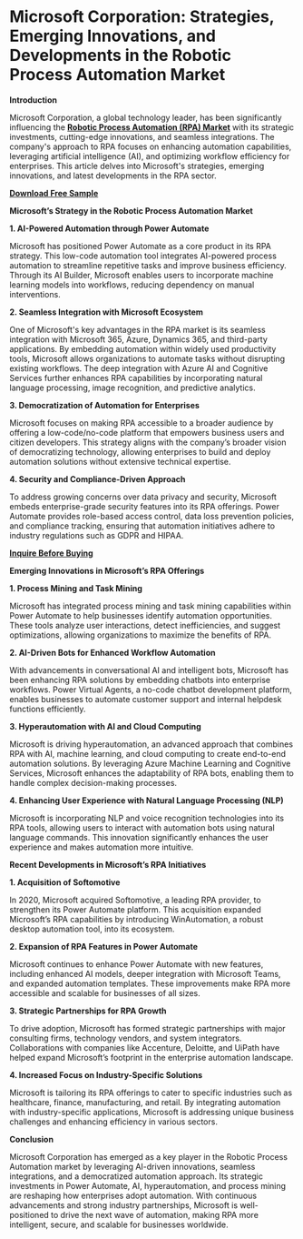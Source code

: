 # Microsoft Corporation: Strategies, Emerging Innovations, and Developments in the Robotic Process Automation Market

**Introduction**

Microsoft Corporation, a global technology leader, has been significantly influencing the **[Robotic Process Automation (RPA) Market](https://www.nextmsc.com/report/robotic-process-automation-market)** with its strategic investments, cutting-edge innovations, and seamless integrations. The company's approach to RPA focuses on enhancing automation capabilities, leveraging artificial intelligence (AI), and optimizing workflow efficiency for enterprises. This article delves into Microsoft's strategies, emerging innovations, and latest developments in the RPA sector.

**[Download Free Sample](https://www.nextmsc.com/robotic-process-automation-market/request-sample)**

**Microsoft’s Strategy in the Robotic Process Automation Market**

**1. AI-Powered Automation through Power Automate**

Microsoft has positioned Power Automate as a core product in its RPA strategy. This low-code automation tool integrates AI-powered process automation to streamline repetitive tasks and improve business efficiency. Through its AI Builder, Microsoft enables users to incorporate machine learning models into workflows, reducing dependency on manual interventions.

**2. Seamless Integration with Microsoft Ecosystem**

One of Microsoft's key advantages in the RPA market is its seamless integration with Microsoft 365, Azure, Dynamics 365, and third-party applications. By embedding automation within widely used productivity tools, Microsoft allows organizations to automate tasks without disrupting existing workflows. The deep integration with Azure AI and Cognitive Services further enhances RPA capabilities by incorporating natural language processing, image recognition, and predictive analytics.

**3. Democratization of Automation for Enterprises**

Microsoft focuses on making RPA accessible to a broader audience by offering a low-code/no-code platform that empowers business users and citizen developers. This strategy aligns with the company’s broader vision of democratizing technology, allowing enterprises to build and deploy automation solutions without extensive technical expertise.

**4. Security and Compliance-Driven Approach**

To address growing concerns over data privacy and security, Microsoft embeds enterprise-grade security features into its RPA offerings. Power Automate provides role-based access control, data loss prevention policies, and compliance tracking, ensuring that automation initiatives adhere to industry regulations such as GDPR and HIPAA.

**[Inquire Before Buying](https://www.nextmsc.com/robotic-process-automation-market/inquire-before-buying)**

**Emerging Innovations in Microsoft’s RPA Offerings**

**1. Process Mining and Task Mining**

Microsoft has integrated process mining and task mining capabilities within Power Automate to help businesses identify automation opportunities. These tools analyze user interactions, detect inefficiencies, and suggest optimizations, allowing organizations to maximize the benefits of RPA.

**2. AI-Driven Bots for Enhanced Workflow Automation**

With advancements in conversational AI and intelligent bots, Microsoft has been enhancing RPA solutions by embedding chatbots into enterprise workflows. Power Virtual Agents, a no-code chatbot development platform, enables businesses to automate customer support and internal helpdesk functions efficiently.

**3. Hyperautomation with AI and Cloud Computing**

Microsoft is driving hyperautomation, an advanced approach that combines RPA with AI, machine learning, and cloud computing to create end-to-end automation solutions. By leveraging Azure Machine Learning and Cognitive Services, Microsoft enhances the adaptability of RPA bots, enabling them to handle complex decision-making processes.

**4. Enhancing User Experience with Natural Language Processing (NLP)**

Microsoft is incorporating NLP and voice recognition technologies into its RPA tools, allowing users to interact with automation bots using natural language commands. This innovation significantly enhances the user experience and makes automation more intuitive.

**Recent Developments in Microsoft’s RPA Initiatives**

**1. Acquisition of Softomotive**

In 2020, Microsoft acquired Softomotive, a leading RPA provider, to strengthen its Power Automate platform. This acquisition expanded Microsoft’s RPA capabilities by introducing WinAutomation, a robust desktop automation tool, into its ecosystem.

**2. Expansion of RPA Features in Power Automate**

Microsoft continues to enhance Power Automate with new features, including enhanced AI models, deeper integration with Microsoft Teams, and expanded automation templates. These improvements make RPA more accessible and scalable for businesses of all sizes.

**3. Strategic Partnerships for RPA Growth**

To drive adoption, Microsoft has formed strategic partnerships with major consulting firms, technology vendors, and system integrators. Collaborations with companies like Accenture, Deloitte, and UiPath have helped expand Microsoft’s footprint in the enterprise automation landscape.

**4. Increased Focus on Industry-Specific Solutions**

Microsoft is tailoring its RPA offerings to cater to specific industries such as healthcare, finance, manufacturing, and retail. By integrating automation with industry-specific applications, Microsoft is addressing unique business challenges and enhancing efficiency in various sectors.

**Conclusion**

Microsoft Corporation has emerged as a key player in the Robotic Process Automation market by leveraging AI-driven innovations, seamless integrations, and a democratized automation approach. Its strategic investments in Power Automate, AI, hyperautomation, and process mining are reshaping how enterprises adopt automation. With continuous advancements and strong industry partnerships, Microsoft is well-positioned to drive the next wave of automation, making RPA more intelligent, secure, and scalable for businesses worldwide.
